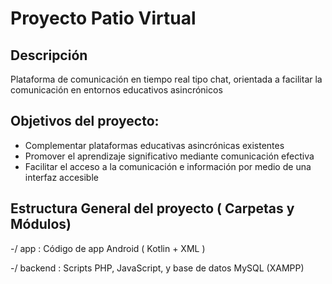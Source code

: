 # Proyecto Patio Virtual

## Descripción

Plataforma de comunicación en tiempo real tipo chat, orientada a facilitar la comunicación en entornos educativos asincrónicos

## Objetivos del proyecto:

* Complementar plataformas educativas asincrónicas existentes
* Promover el aprendizaje significativo mediante comunicación efectiva
* Facilitar el acceso a la comunicación e información por medio de una interfaz accesible

## Estructura General del proyecto ( Carpetas y Módulos)



-/ app : Código de app Android ( Kotlin + XML )



-/ backend : Scripts PHP, JavaScript, y base de datos MySQL (XAMPP)

